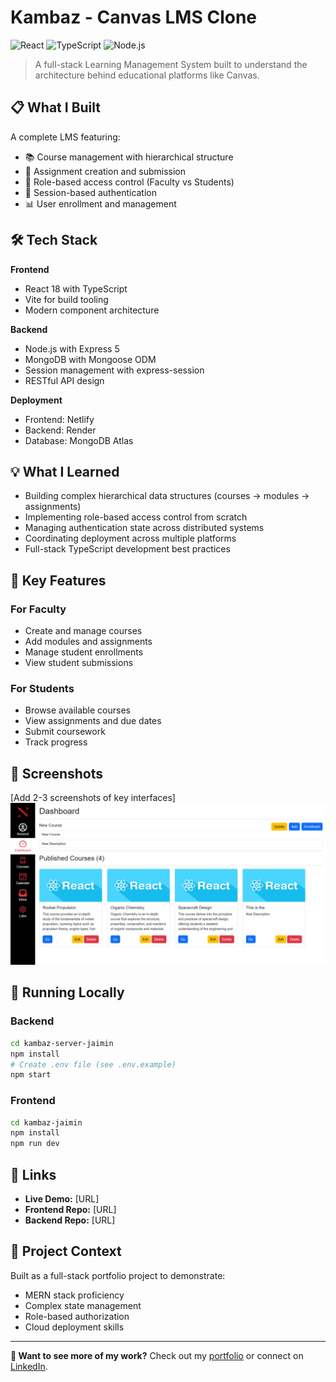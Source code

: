 # Kambaz - Canvas LMS Clone

![React](https://img.shields.io/badge/React-18-blue)
![TypeScript](https://img.shields.io/badge/TypeScript-5-blue)
![Node.js](https://img.shields.io/badge/Node.js-20-green)

> A full-stack Learning Management System built to understand the architecture behind educational platforms like Canvas.

## 📋 What I Built

A complete LMS featuring:
- 📚 Course management with hierarchical structure
- 📝 Assignment creation and submission
- 👥 Role-based access control (Faculty vs Students)
- 🔐 Session-based authentication
- 📊 User enrollment and management

## 🛠️ Tech Stack

**Frontend**
- React 18 with TypeScript
- Vite for build tooling
- Modern component architecture

**Backend**
- Node.js with Express 5
- MongoDB with Mongoose ODM
- Session management with express-session
- RESTful API design

**Deployment**
- Frontend: Netlify
- Backend: Render
- Database: MongoDB Atlas

## 💡 What I Learned

- Building complex hierarchical data structures (courses → modules → assignments)
- Implementing role-based access control from scratch
- Managing authentication state across distributed systems
- Coordinating deployment across multiple platforms
- Full-stack TypeScript development best practices

## 🎯 Key Features

### For Faculty
- Create and manage courses
- Add modules and assignments
- Manage student enrollments
- View student submissions

### For Students
- Browse available courses
- View assignments and due dates
- Submit coursework
- Track progress

## 📸 Screenshots

[Add 2-3 screenshots of key interfaces]
![Dashboard](./public/images/Kambaz2dashboard.png)

## 🚀 Running Locally

### Backend
```bash
cd kambaz-server-jaimin
npm install
# Create .env file (see .env.example)
npm start
```

### Frontend
```bash
cd kambaz-jaimin
npm install
npm run dev
```

## 🔗 Links

- **Live Demo:** [URL]
- **Frontend Repo:** [URL]
- **Backend Repo:** [URL]

## 📝 Project Context

Built as a full-stack portfolio project to demonstrate:
- MERN stack proficiency
- Complex state management
- Role-based authorization
- Cloud deployment skills

---

**💼 Want to see more of my work?** Check out my [portfolio](link) or connect on [LinkedIn](link).
